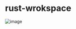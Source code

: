 # rust-wrokspace

![image](https://user-images.githubusercontent.com/28289392/185560923-18133b42-a187-479e-8e27-d758feaabbfe.png)
